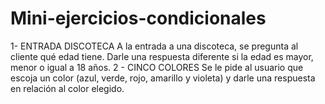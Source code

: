 # Mini-ejercicios-condicionales
1- ENTRADA DISCOTECA  A la entrada a una discoteca, se pregunta al cliente qué edad tiene. Darle una respuesta diferente si la edad es mayor, menor o igual a 18 años.  2 - CINCO COLORES  Se le pide al usuario que escoja un color (azul, verde, rojo, amarillo y violeta) y darle una respuesta en relación al color elegido.
